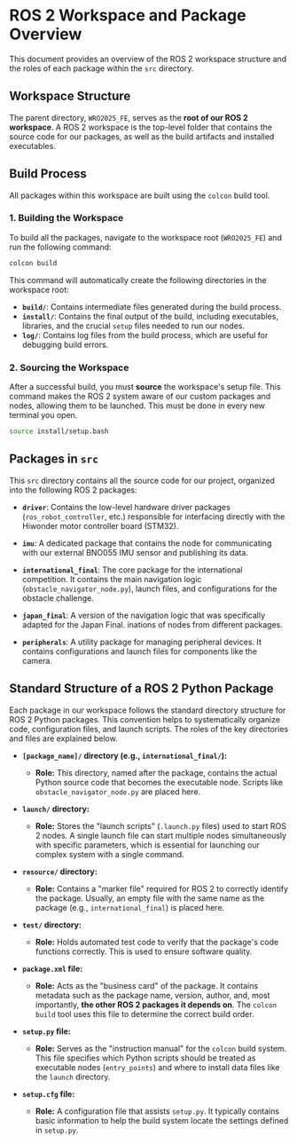 # ROS 2 Workspace and Package Overview

This document provides an overview of the ROS 2 workspace structure and the roles of each package within the `src` directory.

## Workspace Structure

The parent directory, `WRO2025_FE`, serves as the **root of our ROS 2 workspace**. A ROS 2 workspace is the top-level folder that contains the source code for our packages, as well as the build artifacts and installed executables.

## Build Process

All packages within this workspace are built using the `colcon` build tool.

### 1. Building the Workspace

To build all the packages, navigate to the workspace root (`WRO2025_FE`) and run the following command:

```bash
colcon build
```

This command will automatically create the following directories in the workspace root:

*   **`build/`**: Contains intermediate files generated during the build process.
*   **`install/`**: Contains the final output of the build, including executables, libraries, and the crucial `setup` files needed to run our nodes.
*   **`log/`**: Contains log files from the build process, which are useful for debugging build errors.

### 2. Sourcing the Workspace

After a successful build, you must **source** the workspace's setup file. This command makes the ROS 2 system aware of our custom packages and nodes, allowing them to be launched. This must be done in every new terminal you open.

```bash
source install/setup.bash
```

## Packages in `src`

This `src` directory contains all the source code for our project, organized into the following ROS 2 packages:

*   **`driver`**: Contains the low-level hardware driver packages (`ros_robot_controller`, etc.) responsible for interfacing directly with the Hiwonder motor controller board (STM32).

*   **`imu`**: A dedicated package that contains the node for communicating with our external BNO055 IMU sensor and publishing its data.

*   **`international_final`**: The core package for the international competition. It contains the main navigation logic (`obstacle_navigator_node.py`), launch files, and configurations for the obstacle challenge.

*   **`japan_final`**: A version of the navigation logic that was specifically adapted for the Japan Final.
inations of nodes from different packages.

*   **`peripherals`**: A utility package for managing peripheral devices. It contains configurations and launch files for components like the camera.

## Standard Structure of a ROS 2 Python Package

Each package in our workspace follows the standard directory structure for ROS 2 Python packages. This convention helps to systematically organize code, configuration files, and launch scripts. The roles of the key directories and files are explained below.

*   **`[package_name]/` directory (e.g., `international_final/`):**
    *   **Role:** This directory, named after the package, contains the actual Python source code that becomes the executable node. Scripts like `obstacle_navigator_node.py` are placed here.

*   **`launch/` directory:**
    *   **Role:** Stores the "launch scripts" (`.launch.py` files) used to start ROS 2 nodes. A single launch file can start multiple nodes simultaneously with specific parameters, which is essential for launching our complex system with a single command.

*   **`resource/` directory:**
    *   **Role:** Contains a "marker file" required for ROS 2 to correctly identify the package. Usually, an empty file with the same name as the package (e.g., `international_final`) is placed here.

*   **`test/` directory:**
    *   **Role:** Holds automated test code to verify that the package's code functions correctly. This is used to ensure software quality.

*   **`package.xml` file:**
    *   **Role:** Acts as the "business card" of the package. It contains metadata such as the package name, version, author, and, most importantly, **the other ROS 2 packages it depends on**. The `colcon build` tool uses this file to determine the correct build order.

*   **`setup.py` file:**
    *   **Role:** Serves as the "instruction manual" for the `colcon` build system. This file specifies which Python scripts should be treated as executable nodes (`entry_points`) and where to install data files like the `launch` directory.

*   **`setup.cfg` file:**
    *   **Role:** A configuration file that assists `setup.py`. It typically contains basic information to help the build system locate the settings defined in `setup.py`.